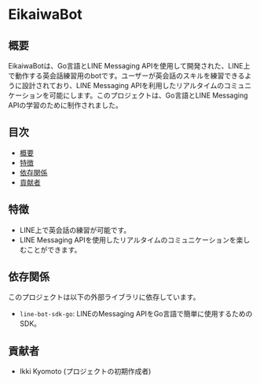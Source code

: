 # EikaiwaBot

## 概要

EikaiwaBotは、Go言語とLINE Messaging APIを使用して開発された、LINE上で動作する英会話練習用のbotです。ユーザーが英会話のスキルを練習できるように設計されており、LINE Messaging APIを利用したリアルタイムのコミュニケーションを可能にします。このプロジェクトは、Go言語とLINE Messaging APIの学習のために制作されました。

## 目次

- [概要](#概要)
- [特徴](#特徴)
- [依存関係](#依存関係)
- [貢献者](#貢献者)

## 特徴

- LINE上で英会話の練習が可能です。
- LINE Messaging APIを使用したリアルタイムのコミュニケーションを楽しむことができます。

## 依存関係

このプロジェクトは以下の外部ライブラリに依存しています。

- `line-bot-sdk-go`: LINEのMessaging APIをGo言語で簡単に使用するためのSDK。

## 貢献者

- Ikki Kyomoto (プロジェクトの初期作成者)

